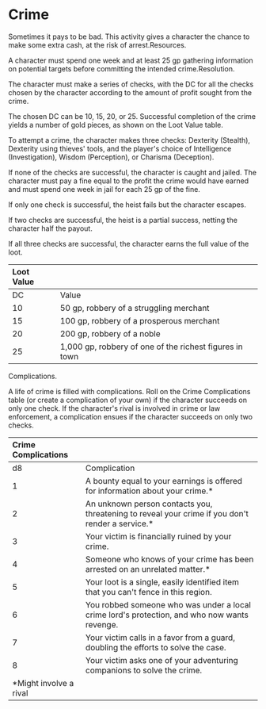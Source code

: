 # Crime





Sometimes it pays to be bad. This activity gives a character the chance to make some extra cash, at the risk of arrest.Resources. 

A character must spend one week and at least 25 gp gathering information on potential targets before committing the intended crime.Resolution. 

The character must make a series of checks, with the DC for all the checks chosen by the character according to the amount of profit sought from the crime.

The chosen DC can be 10, 15, 20, or 25. Successful completion of the crime yields a number of gold pieces, as shown on the Loot Value table.

To attempt a crime, the character makes three checks: Dexterity \(Stealth\), Dexterity using thieves' tools, and the player's choice of Intelligence \(Investigation\), Wisdom \(Perception\), or Charisma \(Deception\).

If none of the checks are successful, the character is caught and jailed. The character must pay a fine equal to the profit the crime would have earned and must spend one week in jail for each 25 gp of the fine.

If only one check is successful, the heist fails but the character escapes.

If two checks are successful, the heist is a partial success, netting the character half the payout.

If all three checks are successful, the character earns the full value of the loot.

| Loot Value |  |
| :--- | :--- |
| DC | Value |
| 10 | 50 gp, robbery of a struggling merchant |
| 15 | 100 gp, robbery of a prosperous merchant |
| 20 | 200 gp, robbery of a noble |
| 25 | 1,000 gp, robbery of one of the richest figures in town |

Complications. 

A life of crime is filled with complications. Roll on the Crime Complications table \(or create a complication of your own\) if the character succeeds on only one check. If the character's rival is involved in crime or law enforcement, a complication ensues if the character succeeds on only two checks.

| Crime Complications |  |
| :--- | :--- |
| d8 | Complication |
| 1 | A bounty equal to your earnings is offered for information about your crime.\* |
| 2 | An unknown person contacts you, threatening to reveal your crime if you don't render a service.\* |
| 3 | Your victim is financially ruined by your crime. |
| 4 | Someone who knows of your crime has been arrested on an unrelated matter.\* |
| 5 | Your loot is a single, easily identified item that you can't fence in this region. |
| 6 | You robbed someone who was under a local crime lord's protection, and who now wants revenge. |
| 7 | Your victim calls in a favor from a guard, doubling the efforts to solve the case. |
| 8 | Your victim asks one of your adventuring companions to solve the crime. |
| \*Might involve a rival |  |

